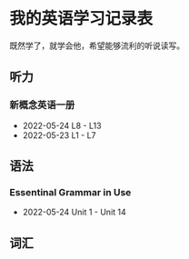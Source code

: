 # 我的英语学习记录表
既然学了，就学会他，希望能够流利的听说读写。

## 听力
### 新概念英语一册 
* 2022-05-24 L8 - L13 
* 2022-05-23 L1 - L7

## 语法
### Essentinal Grammar in Use
* 2022-05-24 Unit 1 - Unit 14

## 词汇